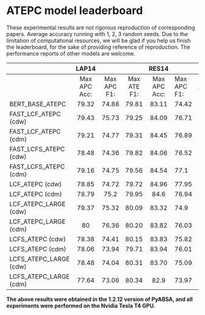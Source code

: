 # ATEPC model leaderboard

These experimental results are not rigorous reproduction of corresponding papers. Average accuracy running with 1, 2, 3
random seeds. Due to the limitation of computational resources, we will be glad if you help us finish the leaderboard,
for the sake of providing reference of reproduction. The performance reports of other models are welcome.

|                        |     LAP14    |             |             |     RES14    |             |             |     RES15    |             |             |     RES16    |             |             |
|------------------------|:------------:|:-----------:|:-----------:|:------------:|-------------|-------------|:------------:|-------------|-------------|:------------:|-------------|-------------|
|                        | Max APC Acc: | Max APC F1: | Max ATE F1: | Max APC Acc: | Max APC F1: | Max ATE F1: | Max APC Acc: | Max APC F1: | Max ATE F1: | Max APC Acc: | Max APC F1: | Max ATE F1: |
|     BERT_BASE_ATEPC    |     79.32    |    74.88    |    79.81    |     83.11    |    74.42    |    86.54    |     82.25    |    68.53    |    77.58    |     89.07    |    72.93    |    80.94    |
|  FAST_LCF_ATEPC (cdw)  |  79.43 |    75.73    |  79.25  |     84.09    |    76.71    |     83.4    |   81.99   |    59.43    |    77.83    |   89.85   |   72.06  |   78.89  |
|  FAST_LCF_ATEPC (cdm)  |  79.21 |  74.77 |  79.31  |     84.45    |    76.89    |    86.97    |   82.88   |   61.95  |    77.76    |   90.35   |   73.65  |   79.47  |
|  FAST_LCFS_ATEPC (cdw) |     78.48    |  74.36 |  79.82  |   84.06   |   76.52  |   86.66  |   82.05   |    60.12    |   77.26  |   89.63   |   72.03  |   79.45  |
|  FAST_LCFS_ATEPC (cdm) |     79.16    |  74.75 |    79.56    |   84.54   |     77.1    |   87.02  |   82.05   |   63.41  |    77.79    |   90.02   |   74.62  |   78.79  |
|     LCF_ATEPC (cdw)    |  78.85 |  74.72 |    79.72    |   84.96   |   77.95  |   87.02  |   82.88   |   60.36  |   77.92  |   89.68   |   72.77  |    78.22    |
|     LCF_ATEPC (cdm)    |     78.79    |     75.2    |  79.95  |     84.6     |    76.94    |   87.02  |   82.31   |   59.42  |    77.91    |   90.69   |   74.61  |   78.63  |
|  LCF_ATEPC_LARGE (cdw) |  79.37 |  75.32 |  80.09  |   83.32   |   74.9  |   86.84  |   81.99  |   63.92  |   78.29  |     89.63    |     72.4    |   78.33  |
|  LCF_ATEPC_LARGE (cdm) |      80      |  76.36 |  80.20  |   83.82   |   76.03  |   86.85  |   82.63   |   62.75  |    78.06    |     89.69    |   68.58  |    78.02    |
|    LCFS_ATEPC (cdw)    |  78.38 |  74.41 |    80.15    |   83.83   |    75.82    |   87.06  |   82.24   |     62.6    |   77.66  |     89.91    |    72.51    |    79.16    |
|    LCFS_ATEPC (cdm)    |  78.06 |  73.94 |    79.71    |     83.94    |    76.01    |    86.79    |   82.24   |   60.66  |   77.78  |   89.74   |   72.59  |   78.39  |
| LCFS_ATEPC_LARGE (cdw) |     78.48    |  74.04 |  80.31  |   83.70   |   75.09  |   86.80  |   81.54   |   61.06  |   78.18  |   89.74   |    70.04    |    78.39    |
| LCFS_ATEPC_LARGE (cdm) |     77.64    |  73.06 |    80.34    |     82.9     |   73.97  |   87.03  |     81.16    |   61.57  |   77.85  |     89.8     |   72.21 |   78.02  |

**The above results were obtained in the 1.2.12 version of PyABSA, and all experiments were performed on the Nvidia
Tesla T4 GPU.**

